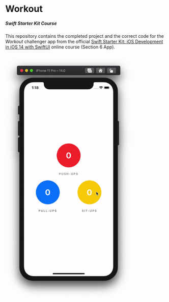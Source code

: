 # Workout
##### Swift Starter Kit Course

This repository contains the completed project and the correct code for the *Workout* challenger app from the official [Swift Starter Kit: iOS Development in iOS 14 with SwiftUI](https://www.udemy.com/course/3270668/)  online course (Section 6 App).

<br>

<img src="Project Resources/AppComplete_Workout.gif" width="400"/>
